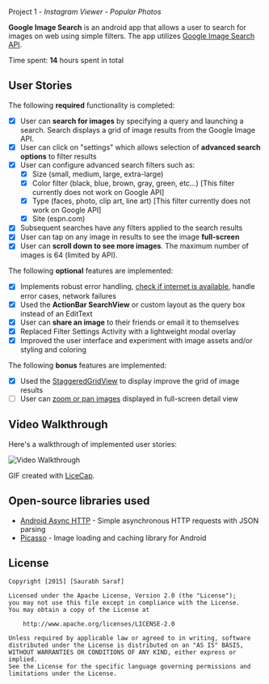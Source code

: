  Project 1 - *Instagram Viewer - Popular Photos*

**Google Image Search** is an android app that allows a user to search for images on web using simple filters. The app utilizes [Google Image Search API](https://developers.google.com/image-search/). 

Time spent: **14** hours spent in total

## User Stories

The following **required** functionality is completed:

* [x] User can **search for images** by specifying a query and launching a search. Search displays a grid of image results from the Google Image API.
* [x] User can click on "settings" which allows selection of **advanced search options** to filter results
* [x] User can configure advanced search filters such as:
  * [x] Size (small, medium, large, extra-large)
  * [x] Color filter (black, blue, brown, gray, green, etc...) [This filter currently does not work on Google API]
  * [x] Type (faces, photo, clip art, line art) [This filter currently does not work on Google API]
  * [x] Site (espn.com)
* [x] Subsequent searches have any filters applied to the search results
* [x] User can tap on any image in results to see the image **full-screen**
* [x] User can **scroll down to see more images**. The maximum number of images is 64 (limited by API).

The following **optional** features are implemented:

* [x] Implements robust error handling, [check if internet is available](http://guides.codepath.com/android/Sending-and-Managing-Network-Requests#checking-for-network-connectivity), handle error cases, network failures
* [x] Used the **ActionBar SearchView** or custom layout as the query box instead of an EditText
* [x] User can **share an image** to their friends or email it to themselves
* [x] Replaced Filter Settings Activity with a lightweight modal overlay
* [x] Improved the user interface and experiment with image assets and/or styling and coloring

The following **bonus** features are implemented:

* [x] Used the [StaggeredGridView](https://github.com/f-barth/AndroidStaggeredGrid) to display improve the grid of image results
* [ ] User can [zoom or pan images](https://github.com/MikeOrtiz/TouchImageView) displayed in full-screen detail view

## Video Walkthrough 

Here's a walkthrough of implemented user stories:

![Video Walkthrough](https://github.com/sarafsaurabh/google-image-search/blob/master/viewer.gif)


GIF created with [LiceCap](http://www.cockos.com/licecap/).

## Open-source libraries used

- [Android Async HTTP](https://github.com/loopj/android-async-http) - Simple asynchronous HTTP requests with JSON parsing
- [Picasso](http://square.github.io/picasso/) - Image loading and caching library for Android

## License

    Copyright [2015] [Saurabh Saraf]

    Licensed under the Apache License, Version 2.0 (the "License");
    you may not use this file except in compliance with the License.
    You may obtain a copy of the License at

        http://www.apache.org/licenses/LICENSE-2.0

    Unless required by applicable law or agreed to in writing, software
    distributed under the License is distributed on an "AS IS" BASIS,
    WITHOUT WARRANTIES OR CONDITIONS OF ANY KIND, either express or implied.
    See the License for the specific language governing permissions and
    limitations under the License.
